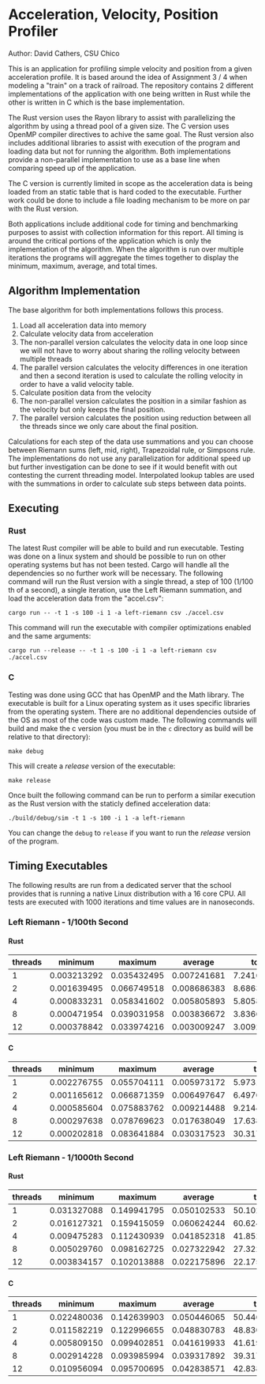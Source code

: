 # Acceleration, Velocity, Position Profiler

Author: David Cathers, CSU Chico

This is an application for profiling simple velocity and position from a given
acceleration profile. It is based around the idea of Assignment 3 / 4 when
modeling a "train" on a track of railroad. The repository contains 2 different
implementations of the application with one being written in Rust while the
other is written in C which is the base implementation.

The Rust version uses the Rayon library to assist with parallelizing the
algorithm by using a thread pool of a given size. The C version uses OpenMP
compiler directives to achive the same goal. The Rust version also includes
additional libraries to assist with execution of the program and loading data
but not for running the algorithm. Both implementations provide a non-parallel
implementation to use as a base line when comparing speed up of the application.

The C version is currently limited in scope as the acceleration data is being
loaded from an static table that is hard coded to the executable. Further work
could be done to include a file loading mechanism to be more on par with the
Rust version.

Both applications include additional code for timing and benchmarking purposes
to assist with collection information for this report. All timing is around the
critical portions of the application which is only the implementation of the
algorithm. When the algorithm is run over multiple iterations the programs will
aggregate the times together to display the minimum, maximum, average, and total
times.

## Algorithm Implementation

The base algorithm for both implementations follows this process.
1. Load all acceleration data into memory
2. Calculate velocity data from acceleration
  1. The non-parallel version calculates the velocity data in one loop since we
     will not have to worry about sharing the rolling velocity between multiple
     threads
  2. The parallel version calculates the velocity differences in one iteration
     and then a second iteration is used to calculate the rolling velocity in
     order to have a valid velocity table.
3. Calculate position data from the velocity
  1. The non-parallel version calculates the position in a similar fashion as
     the velocity but only keeps the final position.
  2. The parallel version calculates the position using reduction between all
     the threads since we only care about the final position.

Calculations for each step of the data use summations and you can choose between
Riemann sums (left, mid, right), Trapezoidal rule, or Simpsons rule. The
implementations do not use any parallelization for additional speed up but
further investigation can be done to see if it would benefit with out contesting
the current threading model. Interpolated lookup tables are used with the
summations in order to calculate sub steps between data points.

## Executing

### Rust

The latest Rust compiler will be able to build and run executable. Testing was
done on a linux system and should be possible to run on other operating systems
but has not been tested. Cargo will handle all the dependencies so no further
work will be necessary. The following command will run the Rust version with a
single thread, a step of 100 (1/100 th of a second), a single iteration, use
the Left Riemann summation, and load the acceleration data from the "accel.csv":

```
cargo run -- -t 1 -s 100 -i 1 -a left-riemann csv ./accel.csv
```

This command will run the executable with compiler optimizations enabled and the
same arguments:

```
cargo run --release -- -t 1 -s 100 -i 1 -a left-riemann csv ./accel.csv
```

### C

Testing was done using GCC that has OpenMP and the Math library. The executable
is built for a Linux operating system as it uses specific libraries from the
operating system. There are no additional dependencies outside of the OS as most
of the code was custom made. The following commands will build and make the c
version (you must be in the `c` directory as build will be relative to that
directory):

```
make debug
```

This will create a *release* version of the executable:

```
make release
```

Once built the following command can be run to perform a similar execution as
the Rust version with the staticly defined acceleration data:

```
./build/debug/sim -t 1 -s 100 -i 1 -a left-riemann
```

You can change the `debug` to `release` if you want to run the *release* version
of the program.

## Timing Executables

The following results are run from a dedicated server that the school provides
that is running a native Linux distribution with a 16 core CPU. All tests are
executed with 1000 iterations and time values are in nanoseconds.

### Left Riemann - 1/100th Second

#### Rust

|threads|minimum|maximum|average|total|
|-------|-------|-------|-------|-----|
|1|0.003213292|0.035432495|0.007241681|7.241681209|
|2|0.001639495|0.066749518|0.008686383|8.686383849|
|4|0.000833231|0.058341602|0.005805893|5.805893254|
|8|0.000471954|0.039031958|0.003836672|3.836672916|
|12|0.000378842|0.033974216|0.003009247|3.009247389|

#### C

|threads|minimum|maximum|average|total|
|-------|-------|-------|-------|-----|
|1|0.002276755|0.055704111|0.005973172|5.973172412|
|2|0.001165612|0.066871359|0.006497647|6.497647946|
|4|0.000585604|0.075883762|0.009214488|9.214488758|
|8|0.000297638|0.078769623|0.017638049|17.638049707|
|12|0.000202818|0.083641884|0.030317523|30.317523140|

### Left Riemann - 1/1000th Second

#### Rust

|threads|minimum|maximum|average|total|
|-------|-------|-------|-------|-----|
|1|0.031327088|0.149941795|0.050102533|50.102533333|
|2|0.016127321|0.159415059|0.060624244|60.624244736|
|4|0.009475283|0.112430939|0.041852318|41.852318584|
|8|0.005029760|0.098162725|0.027322942|27.322942312|
|12|0.003834157|0.102013888|0.022175896|22.175896394|

#### C

|threads|minimum|maximum|average|total|
|-------|-------|-------|-------|-----|
|1|0.022480036|0.142639903|0.050446065|50.446065557|
|2|0.011582219|0.122996655|0.048830783|48.830783223|
|4|0.005809150|0.099402851|0.041619933|41.619933592|
|8|0.002914228|0.093985994|0.039317892|39.317892056|
|12|0.010956094|0.095700695|0.042838571|42.838571250|

